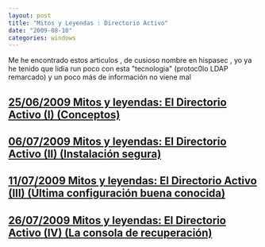 ```yaml
---
layout: post
title: "Mitos y Leyendas : Directorio Activo"
date: "2009-08-10"
categories: windows
---
```


Me he encontrado estos articulos , de cusioso nombre en hispasec , yo ya he tenido que lidia run poco con esta "tecnologia" (protoc0lo LDAP remarcado) y un poco más de información no viene mal

## [25/06/2009 Mitos y leyendas: El Directorio Activo (I) (Conceptos)](https://www.hispasec.com/unaaldia/3897)

## [06/07/2009 Mitos y leyendas: El Directorio Activo (II) (Instalación segura)](https://www.hispasec.com/unaaldia/3908)

## [11/07/2009 Mitos y leyendas: El Directorio Activo (III) (Última configuración buena conocida)](https://www.hispasec.com/unaaldia/3914)

## [26/07/2009 Mitos y leyendas: El Directorio Activo (IV) (La consola de recuperación)](https://www.hispasec.com/unaaldia/3928)
